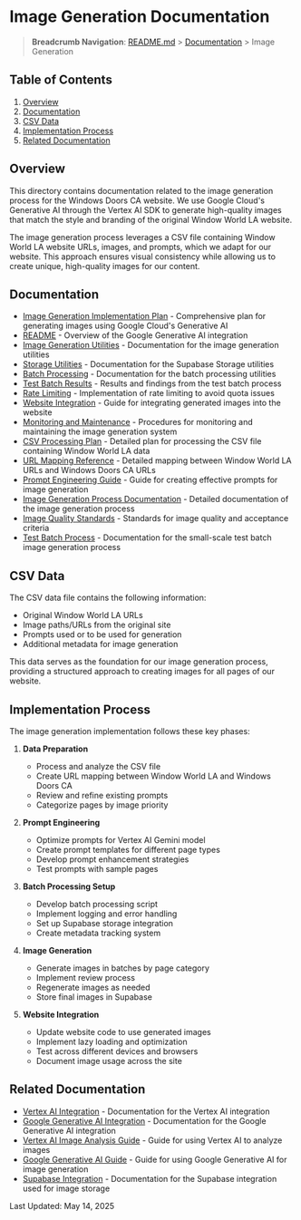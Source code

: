 # Image Generation Documentation

> **Breadcrumb Navigation**: [README.md](../../README.md) > [Documentation](../index.md) > Image Generation

## Table of Contents

1. [Overview](#overview)
2. [Documentation](#documentation)
3. [CSV Data](#csv-data)
4. [Implementation Process](#implementation-process)
5. [Related Documentation](#related-documentation)

## Overview

This directory contains documentation related to the image generation process for the Windows Doors CA website. We use Google Cloud's Generative AI through the Vertex AI SDK to generate high-quality images that match the style and branding of the original Window World LA website.

The image generation process leverages a CSV file containing Window World LA website URLs, images, and prompts, which we adapt for our website. This approach ensures visual consistency while allowing us to create unique, high-quality images for our content.

## Documentation

- [Image Generation Implementation Plan](./image-generation-implementation-plan.md) - Comprehensive plan for generating images using Google Cloud's Generative AI
- [README](./README.md) - Overview of the Google Generative AI integration
- [Image Generation Utilities](./image-generation-utilities.md) - Documentation for the image generation utilities
- [Storage Utilities](./storage-utilities.md) - Documentation for the Supabase Storage utilities
- [Batch Processing](./batch-processing.md) - Documentation for the batch processing utilities
- [Test Batch Results](./test-batch-results.md) - Results and findings from the test batch process
- [Rate Limiting](./rate-limiting.md) - Implementation of rate limiting to avoid quota issues
- [Website Integration](./website-integration.md) - Guide for integrating generated images into the website
- [Monitoring and Maintenance](./monitoring-maintenance.md) - Procedures for monitoring and maintaining the image generation system
- [CSV Processing Plan](./csv-processing-plan.md) - Detailed plan for processing the CSV file containing Window World LA data
- [URL Mapping Reference](./url-mapping-reference.md) - Detailed mapping between Window World LA URLs and Windows Doors CA URLs
- [Prompt Engineering Guide](./prompt-engineering-guide.md) - Guide for creating effective prompts for image generation
- [Image Generation Process Documentation](./image-generation-process.md) - Detailed documentation of the image generation process
- [Image Quality Standards](./image-quality-standards.md) - Standards for image quality and acceptance criteria
- [Test Batch Process](./test-batch-process.md) - Documentation for the small-scale test batch image generation process

## CSV Data

The CSV data file contains the following information:

- Original Window World LA URLs
- Image paths/URLs from the original site
- Prompts used or to be used for generation
- Additional metadata for image generation

This data serves as the foundation for our image generation process, providing a structured approach to creating images for all pages of our website.

## Implementation Process

The image generation implementation follows these key phases:

1. **Data Preparation**
   - Process and analyze the CSV file
   - Create URL mapping between Window World LA and Windows Doors CA
   - Review and refine existing prompts
   - Categorize pages by image priority

2. **Prompt Engineering**
   - Optimize prompts for Vertex AI Gemini model
   - Create prompt templates for different page types
   - Develop prompt enhancement strategies
   - Test prompts with sample pages

3. **Batch Processing Setup**
   - Develop batch processing script
   - Implement logging and error handling
   - Set up Supabase storage integration
   - Create metadata tracking system

4. **Image Generation**
   - Generate images in batches by page category
   - Implement review process
   - Regenerate images as needed
   - Store final images in Supabase

5. **Website Integration**
   - Update website code to use generated images
   - Implement lazy loading and optimization
   - Test across different devices and browsers
   - Document image usage across the site

## Related Documentation

- [Vertex AI Integration](../integrations/vertex-ai.md) - Documentation for the Vertex AI integration
- [Google Generative AI Integration](../integrations/google-generative-ai.md) - Documentation for the Google Generative AI integration
- [Vertex AI Image Analysis Guide](../guides/vertex-ai-image-analysis-guide.md) - Guide for using Vertex AI to analyze images
- [Google Generative AI Guide](../guides/google-generative-ai-guide.md) - Guide for using Google Generative AI for image generation
- [Supabase Integration](../integrations/supabase.md) - Documentation for the Supabase integration used for image storage

Last Updated: May 14, 2025
